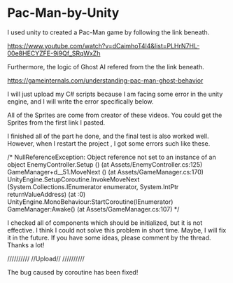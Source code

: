 # Pac-Man-by-Unity

I used unity to created a Pac-Man game by following the link beneath.

https://www.youtube.com/watch?v=dCaimhoT4l4&list=PLHrN7HL-00e8HECYZFE-9i9Qf_SRqWxZh

Furthermore, the logic of Ghost AI refered from the the link beneath.

https://gameinternals.com/understanding-pac-man-ghost-behavior

I will just upload my C# scripts because I am facing some error in the unity engine, and I will write the error specifically below.

All of the Sprites are come from creator of these videos. You could get the Sprites from the first link I pasted. 

I finished all of the part he done, and the final test is also worked well. 
However, when I restart the project , I got some errors such like these.

/*
NullReferenceException: Object reference not set to an instance of an object
EnemyController.Setup () (at Assets/EnemyController.cs:125)
GameManager+<Setup>d__51.MoveNext () (at Assets/GameManager.cs:170)
UnityEngine.SetupCoroutine.InvokeMoveNext (System.Collections.IEnumerator enumerator, System.IntPtr returnValueAddress) (at <f712b1dc50b4468388b9c5f95d0d0eaf>:0)
UnityEngine.MonoBehaviour:StartCoroutine(IEnumerator)
GameManager:Awake() (at Assets/GameManager.cs:107)
*/

I checked all of components which should be initialized, but it is not effective.
I think I could not solve this problem in short time. Maybe, I will fix it in the future.
If you have some ideas, please comment by the thread. Thanks a lot!

//////////
//Upload//
//////////

The bug caused by coroutine has been fixed!
